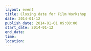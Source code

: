 ```yaml
---
layout: event
title: Closing date for Film Workshop
date: 2014-01-12
publish_date: 2014-01-01 09:00:00
start_date: 2014-01-12
end_date: 
time: 
location: 
---
```


